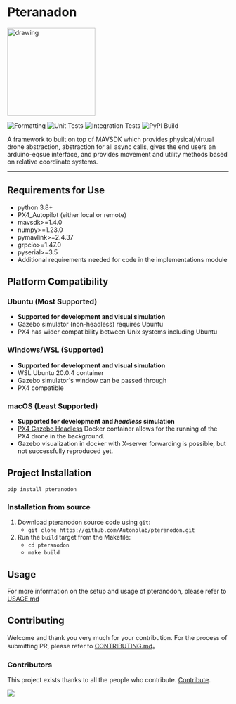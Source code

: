 # Pteranadon

<img src="https://static.wikia.nocookie.net/animals/images/a/a1/Pterathumb.png/revision/latest?cb=20200311123111" alt="drawing" width="200"/>

![Formatting](https://github.com/AutonoLab/pteranodon/actions/workflows/format-checks.yaml/badge.svg?branch=main)
![Unit Tests](https://github.com/AutonoLab/pteranodon/actions/workflows/unit-tests.yaml/badge.svg?branch=main)
![Integration Tests](https://github.com/AutonoLab/pteranodon/actions/workflows/integration-tests.yaml/badge.svg?branch=main)
![PyPI Build](https://github.com/AutonoLab/pteranodon/actions/workflows/build-check.yaml/badge.svg?branch=main)


A framework to built on top of MAVSDK which provides physical/virtual drone abstraction, abstraction for all async calls,
gives the end users an arduino-eqsue interface, and provides movement and utility methods based on relative coordinate systems.

---

## Requirements for Use
* python 3.8+
* PX4_Autopilot (either local or remote)
* mavsdk>=1.4.0
* numpy>=1.23.0
* pymavlink>=2.4.37
* grpcio>=1.47.0
* pyserial>=3.5
* Additional requirements needed for code in the implementations module

## Platform Compatibility

### Ubuntu (Most Supported)
   * **Supported for development and visual simulation**
   * Gazebo simulator (non-headless) requires Ubuntu 
   * PX4 has wider compatibility between Unix systems including Ubuntu

### Windows/WSL (Supported)
   * **Supported for development and visual simulation**
   * WSL Ubuntu 20.0.4 container
   * Gazebo simulator's window can be passed through
   * PX4 compatible

### macOS (Least Supported)
   * **Supported for development and *headless* simulation**
   * [PX4 Gazebo Headless](https://github.com/JonasVautherin/px4-gazebo-headless) Docker container allows for the running of the PX4 drone in the background.
   * Gazebo visualization in docker with X-server forwarding is possible, but not successfully reproduced yet.

## Project Installation

`pip install pteranodon`

### Installation from source

1. Download pteranodon source code using `git`:
   * `git clone https://github.com/Autonolab/pteranodon.git`
2. Run the `build` target from the Makefile:
   * `cd pteranodon`
   * `make build`

## Usage

For more information on the setup and usage of pteranodon, please refer to [USAGE.md](USAGE.md)

## Contributing

Welcome and thank you very much for your contribution. For the process of submitting PR, please refer to [CONTRIBUTING.md](CONTRIBUTING.md)。


### Contributors

This project exists thanks to all the people who contribute. [Contribute](CONTRIBUTING.md).

<a href="https://github.com/AutonoLab/pteranodon/graphs/contributors">
  <img src="https://contrib.rocks/image?repo=AutonoLab/pteranodon"/>
</a>


      

